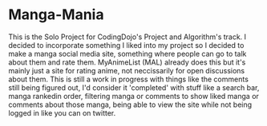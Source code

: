 # Manga-Mania

This is the Solo Project for CodingDojo's Project and Algorithm's track. I decided to incorporate something I liked into my project so I decided to make a manga
social media site, something where people can go to talk about them and rate them. MyAnimeList (MAL) already does this but it's mainly just a site for rating
anime, not neccissarily for open discussions about them. This is still a work in progress with things like the comments still being figured out, I'd consider it 
'completed' with stuff like a search bar, manga rankedin order, filtering manga or comments to show liked manga or comments about those manga, being able to view the site while not being logged in like you can on twitter.
